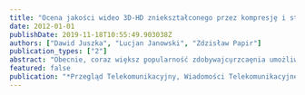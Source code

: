 ```yaml
---
title: "Ocena jakości wideo 3D-HD zniekształconego przez kompresjȩ i straty pakietów"
date: 2012-01-01
publishDate: 2019-11-18T10:55:49.903038Z
authors: ["Dawid Juszka", "Lucjan Janowski", "Zdzisław Papir"]
publication_types: ["2"]
abstract: "Obecnie, coraz wiȩksz ̧popularność zdobywajcu̧rzcaȩnia umożliwiajcacw̧yświetlanie treści 3D. Dla rozwoju usług zwicazaçh z dystrybucjca wio̧ tego typu, fundamentalne znaczenie ma jakość postrzegana przez użytkowników (ang. Quality of Experience, QoE). Zależy ona od wielu czynni-ków, które sca ze b̧ca powia̧zane. a̧rtykule zaprezento-wano badania postrzeganej jakości dla wideo 3D-HD w reprezentacji „up side down side”, które zostało zniekształ-cone przez kompresjce i stra ̧pakietów w sieciach teleko-munikacyjnych."
featured: false
publication: "*Przegla̧d Telekomunikacyjny, Wiadomości Telekomunikacyjne*"
---
```


